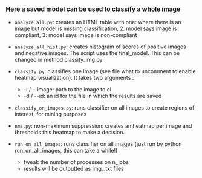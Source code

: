 ### Here a saved model can be used to classify a whole image

- `analyze_all.py`: creates an HTML table with one: where there is an image but model is missing classification, 2: model says image is compliant, 3: model says image is non-compliant
- `analyze_all_hist.py`: creates histogram of scores of positive images and negative images. The script uses the final\_model. This can be changed in method classify\_img.py
- `classify.py`: classifies one image (see file what to uncomment to enable heatmap visualization). It takes two arguments :
	- -i / --image: path to the image to cl
	- -d / --id: an id for the file in which the results are saved
- `classify_on_images.py`: runs classifier on all images to create regions of interest, for mining purposes
- `nms.py`: non-maximum suppression: creates an heatmap per image and thresholds this heatmap to make a decision.

- `run_on_all_images`: runs classifier on all images (just run by python run\_on\_all\_images, this can take a while!)
	- tweak the number of processes on n\_jobs
	- results will be outputted as img_<id>.txt files
